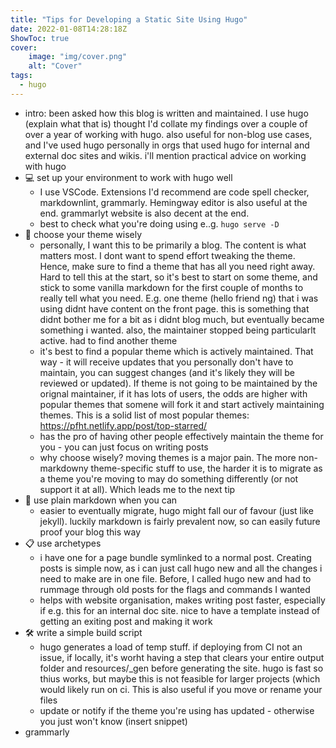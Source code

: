 ```yaml
---
title: "Tips for Developing a Static Site Using Hugo"
date: 2022-01-08T14:28:18Z
ShowToc: true
cover:
    image: "img/cover.png"
    alt: "Cover"
tags:
  - hugo
---
```




- intro: been asked how this blog is written and maintained. I use hugo (explain what that is) thought I'd collate my findings over a couple of over a year of working with hugo. also useful for non-blog use cases, and I've used hugo personally in orgs that used hugo for internal and external doc sites and wikis. i'll mention practical advice on working with hugo
- 💻 set up your environment to work with hugo well
  - I use VSCode. Extensions I'd recommend are code spell checker, markdownlint, grammarly. Hemingway editor is also useful at the end. grammarlyt website is also decent at the end.
  - best to check what you're doing using e..g. `hugo serve -D`
- 🧠 choose your theme wisely
  - personally, I want this to be primarily a blog. The content is what matters most. I dont want to spend effort tweaking the theme. Hence, make sure to find a theme that has all you need right away. Hard to tell this at the start, so it's best to start on some theme, and stick to some vanilla markdown for the first couple of months to really tell what you need. E.g. one theme (hello friend ng) that i was using didnt have content on the front page. this is something that didnt bother me for a bit as i didnt blog much, but eventually became something i wanted. also, the maintainer stopped being particularlt active. had to find another theme
  - it's best to find a popular theme which is actively maintained. That way - it will receive updates that you personally don't have to maintain, you can suggest changes (and it's likely they will be reviewed or updated). If theme is not going to be maintained by the orignal maintainer, if it has lots of users, the odds are higher with popular themes that somene will fork it and start actively maintaining themes. This is a solid list of most popular themes: https://pfht.netlify.app/post/top-starred/
  - has the pro of having other people effectively maintain the theme for you - you can just focus on writing posts
  - why choose wisely? moving themes is a major pain. The more non-markdowny theme-specific stuff to use, the harder it is to migrate as a theme you're moving to may do something differently (or not support it at all). Which leads me to the next tip
- 🍦 use plain markdown when you can
  - easier to eventually migrate, hugo might fall our of favour (just like jekyll). luckily markdown is fairly prevalent now, so can easily future proof your blog this way
- 📋 use archetypes
    - i have one for a page bundle symlinked to a normal post. Creating posts is simple now, as i can just call hugo new and all the changes i need to make are in one file. Before, I called hugo new and had to rummage through old posts for the flags and commands I wanted
    - helps with website organisation, makes writing post faster, especially if e.g. this for an internal doc site. nice to have a template instead of getting an exiting post and making it work
- 🛠 write a simple build script
  - hugo generates a load of temp stuff. if deploying from CI not an issue, if locally, it's worht having a step that clears your entire output folder and resources/_gen before generating the site. hugo is fast so thius works, but maybe this is not feasible for larger projects (which would likely run on ci. This is also useful if you move or rename your files
  - update or notify if the theme you're using has updated - otherwise you just won't know (insert snippet)
- grammarly
